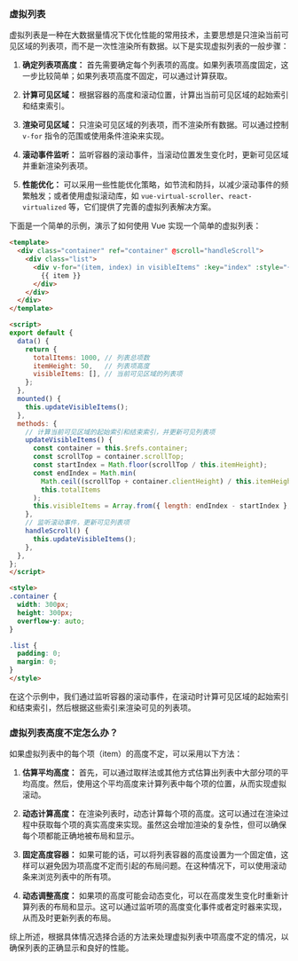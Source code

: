 ### 虚拟列表
虚拟列表是一种在大数据量情况下优化性能的常用技术，主要思想是只渲染当前可见区域的列表项，而不是一次性渲染所有数据。以下是实现虚拟列表的一般步骤：

1. **确定列表项高度：** 首先需要确定每个列表项的高度。如果列表项高度固定，这一步比较简单；如果列表项高度不固定，可以通过计算获取。

2. **计算可见区域：** 根据容器的高度和滚动位置，计算出当前可见区域的起始索引和结束索引。

3. **渲染可见区域：** 只渲染可见区域的列表项，而不渲染所有数据。可以通过控制 `v-for` 指令的范围或使用条件渲染来实现。

4. **滚动事件监听：** 监听容器的滚动事件，当滚动位置发生变化时，更新可见区域并重新渲染列表项。

5. **性能优化：** 可以采用一些性能优化策略，如节流和防抖，以减少滚动事件的频繁触发；或者使用虚拟滚动库，如 `vue-virtual-scroller`、`react-virtualized` 等，它们提供了完善的虚拟列表解决方案。

下面是一个简单的示例，演示了如何使用 Vue 实现一个简单的虚拟列表：

```html
<template>
  <div class="container" ref="container" @scroll="handleScroll">
    <div class="list">
      <div v-for="(item, index) in visibleItems" :key="index" :style="{ height: itemHeight + 'px' }">
        {{ item }}
      </div>
    </div>
  </div>
</template>

<script>
export default {
  data() {
    return {
      totalItems: 1000, // 列表总项数
      itemHeight: 50,   // 列表项高度
      visibleItems: [], // 当前可见区域的列表项
    };
  },
  mounted() {
    this.updateVisibleItems();
  },
  methods: {
    // 计算当前可见区域的起始索引和结束索引，并更新可见列表项
    updateVisibleItems() {
      const container = this.$refs.container;
      const scrollTop = container.scrollTop;
      const startIndex = Math.floor(scrollTop / this.itemHeight);
      const endIndex = Math.min(
        Math.ceil((scrollTop + container.clientHeight) / this.itemHeight),
        this.totalItems
      );
      this.visibleItems = Array.from({ length: endIndex - startIndex }, (_, index) => startIndex + index);
    },
    // 监听滚动事件，更新可见列表项
    handleScroll() {
      this.updateVisibleItems();
    },
  },
};
</script>

<style>
.container {
  width: 300px;
  height: 300px;
  overflow-y: auto;
}

.list {
  padding: 0;
  margin: 0;
}
</style>
```

在这个示例中，我们通过监听容器的滚动事件，在滚动时计算可见区域的起始索引和结束索引，然后根据这些索引来渲染可见的列表项。

### 虚拟列表高度不定怎么办？
如果虚拟列表中的每个项（item）的高度不定，可以采用以下方法：

1. **估算平均高度：** 首先，可以通过取样法或其他方式估算出列表中大部分项的平均高度。然后，使用这个平均高度来计算列表中每个项的位置，从而实现虚拟滚动。

2. **动态计算高度：** 在渲染列表时，动态计算每个项的高度。这可以通过在渲染过程中获取每个项的真实高度来实现。虽然这会增加渲染的复杂性，但可以确保每个项都能正确地被布局和显示。

3. **固定高度容器：** 如果可能的话，可以将列表容器的高度设置为一个固定值，这样可以避免因为项高度不定而引起的布局问题。在这种情况下，可以使用滚动条来浏览列表中的所有项。

4. **动态调整高度：** 如果项的高度可能会动态变化，可以在高度发生变化时重新计算列表的布局和显示。这可以通过监听项的高度变化事件或者定时器来实现，从而及时更新列表的布局。

综上所述，根据具体情况选择合适的方法来处理虚拟列表中项高度不定的情况，以确保列表的正确显示和良好的性能。
